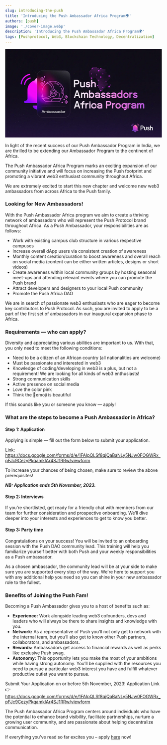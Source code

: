 ```yaml
---
slug: introducing-the-push
title: 'Introducing the Push Ambassador Africa Program🌍'
authors: [push]
image: './cover-image.webp'
description: 'Introducing the Push Ambassador Africa Program🌍'
tags: [Pushprotocol, Web3, Blockchain Technology, Decentralization]
---
```


![Cover Image of Introducing the Push Ambassador Africa Program🌍](./cover-image.webp)

<!--truncate-->

In light of the recent success of our Push Ambassador Program in India, we are thrilled to be extending our Ambassador Program to the continent of Africa.

The Push Ambassador Africa Program marks an exciting expansion of our community initiative and will focus on increasing the Push footprint and promoting a vibrant web3 enthusiast community throughout Africa. 

We are extremely excited to start this new chapter and welcome new web3 ambassadors from across Africa to the Push family.

### Looking for New Ambassadors!
With the Push Ambassador Africa program we aim to create a thriving network of ambassadors who will represent the Push Protocol brand throughout Africa. As a Push Ambassador, your responsibilities are as follows:

- Work with existing campus club structure in various respective campuses
- Increase overall dApp users via consistent creation of awareness
- Monthly content creation/curation to boost awareness and overall reach on social media (content can be either written articles, designs or short videos)
- Create awareness within local community groups by hosting seasonal meet-ups and attending relevant events where you can promote the Push brand
- Attract developers and designers to your local Push community
- Promote the Push Africa DAO

We are in search of passionate web3 enthusiasts who are eager to become key contributors to Push Protocol. As such, you are invited to apply to be a part of the first set of ambassadors in our inaugural expansion phase to Africa.

### Requirements — who can apply?
Diversity and appreciating various abilities are important to us. With that, you only need to meet the following conditions:

- Need to be a citizen of an African country (all nationalities are welcome)
- Must be passionate and interested in web3
- Knowledge of coding/developing in web3 is a plus, but not a requirement! We are looking for all kinds of web3 enthusiasts!
- Strong communication skills
- Active presence on social media
- Love the color pink
- Think the 🔔emoji is beautiful

If this sounds like you or someone you know — apply!

### What are the steps to become a Push Ambassador in Africa?
#### Step 1: Application
Applying is simple — fill out the form below to submit your application.

Link: https://docs.google.com/forms/d/e/1FAIpQLSf8qjQaBaNLy5NJw0FOGWRx_pFJc9CezyPkqamkIAr4SJ1RRw/viewform

To increase your chances of being chosen, make sure to review the above prerequisites! 

<b><i>NB: Application ends 5th November, 2023.</i></b>

#### Step 2: Interviews
If you’re shortlisted, get ready for a friendly chat with members from our team for further consideration and prospective onboarding. We’ll dive deeper into your interests and experiences to get to know you better.
        
#### Step 3: Party time
Congratulations on your success! You will be invited to an onboarding session with the Push DAO community lead. This training will help you familiarize yourself better with both Push and your weekly responsibilities as a Push ambassador. 

As a chosen ambassador, the community lead will be at your side to make sure you are supported every step of the way. We're here to support you with any additional help you need so you can shine in your new ambassador role to the fullest.

### Benefits of Joining the Push Fam!
Becoming a Push Ambassador gives you to a host of benefits such as:

- <b>Experience:</b> Work alongside leading web3 cofounders, devs and leaders who will always be there to share insights and knowledge with you.
- <b>Network:</b> As a representative of Push you’ll not only get to network with the internal team, but you’ll also get to know other Push partners, collaborators, and ambassadors.
- <b>Rewards:</b> Ambassadors get access to financial rewards as well as perks like exclusive Push swag.
- <b>Autonomy:</b> This opportunity lets you make the most of your ambitions while having strong autonomy. You’ll be supplied with the resources you need to pursue a particular web3 interest you have and fulfill whatever productive outlet you want to pursue.

Submit Your Application on or before 5th November, 2023!
Application Link 👉 https://docs.google.com/forms/d/e/1FAIpQLSf8qjQaBaNLy5NJw0FOGWRx_pFJc9CezyPkqamkIAr4SJ1RRw/viewform

The Push Ambassador Africa Program centers around individuals who have the potential to enhance brand visibility, facilitate partnerships, nurture a growing user community, and are passionate about helping decentralize communication.

If everything you’ve read so far excites you –  apply [here](https://docs.google.com/forms/d/e/1FAIpQLSf8qjQaBaNLy5NJw0FOGWRx_pFJc9CezyPkqamkIAr4SJ1RRw/viewform) now!





